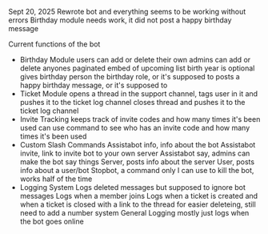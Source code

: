 Sept 20, 2025
Rewrote bot and everything seems to be working without errors
Birthday module needs work, it did not post a happy birthday message

Current functions of the bot
- Birthday Module
users can add or delete their own
admins can add or delete anyones
paginated embed of upcoming list
birth year is optional
gives birthday person the birthday role, or it's supposed to
posts a happy birthday message, or it's supposed to
- Ticket Module
opens a thread in the support channel, tags user in it and pushes it to the ticket log channel
closes thread and pushes it to the ticket log channel
- Invite Tracking
keeps track of invite codes and how many times it's been used
can use command to see who has an invite code and how many times it's been used
- Custom Slash Commands
Assistabot info, info about the bot
Assistabot invite, link to invite bot to your own server
Assistabot say, admins can make the bot say things
Server, posts info about the server
User, posts info about a user/bot
Stopbot, a command only I can use to kill the bot, works half of the time
- Logging System
Logs deleted messages but supposed to ignore bot messages
Logs when a member joins
Logs when a ticket is created and when a ticket is closed with a link to the thread for easier deleteing, still need to add a number system
General Logging mostly just logs when the bot goes online
